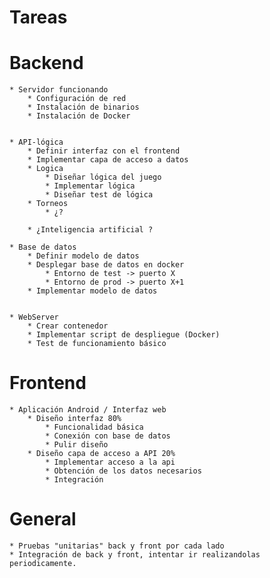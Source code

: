 # Tareas


# Backend
	* Servidor funcionando
		* Configuración de red
		* Instalación de binarios
		* Instalación de Docker


	* API-lógica
		* Definir interfaz con el frontend
		* Implementar capa de acceso a datos
		* Logica
			* Diseñar lógica del juego
			* Implementar lógica
			* Diseñar test de lógica
		* Torneos
			* ¿?

		* ¿Inteligencia artificial ?

	* Base de datos
		* Definir modelo de datos
		* Desplegar base de datos en docker
			* Entorno de test -> puerto X
			* Entorno de prod -> puerto X+1
		* Implementar modelo de datos	
		

	* WebServer
		* Crear contenedor
		* Implementar script de despliegue (Docker)
		* Test de funcionamiento básico


# Frontend

	* Aplicación Android / Interfaz web
		* Diseño interfaz 80%
			* Funcionalidad básica
			* Conexión con base de datos
			* Pulir diseño
		* Diseño capa de acceso a API 20%
			* Implementar acceso a la api
			* Obtención de los datos necesarios
			* Integración


# General
	* Pruebas "unitarias" back y front por cada lado
	* Integración de back y front, intentar ir realizandolas periodicamente.







